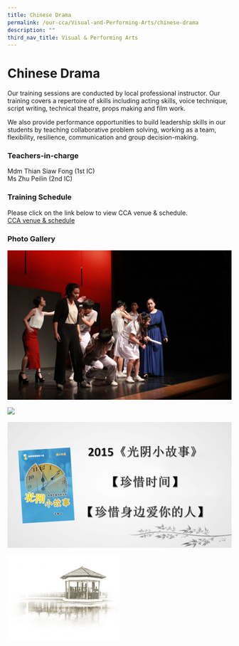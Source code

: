 ```yaml
---
title: Chinese Drama
permalink: /our-cca/Visual-and-Performing-Arts/chinese-drama
description: ""
third_nav_title: Visual & Performing Arts
---
```

# **Chinese Drama**

Our training sessions are conducted by local professional instructor. Our training covers a repertoire of skills including acting skills, voice technique, script writing, technical theatre, props making and film work. 

We also provide performance opportunities to build leadership skills in our students by teaching collaborative problem solving, working as a team, flexibility, resilience, communication and group decision-making.

  

### Teachers-in-charge
Mdm Thian Siaw Fong (1st IC)   
Ms Zhu Peilin (2nd IC)

### Training Schedule
Please click on the link below to view CCA venue & schedule.   
[CCA venue & schedule](/useful-links/parents/cca-venue-n-schedule)

### Photo Gallery

![](/images/2e4001676_62567.jpg)

![](/images/c417adbb1_62568.jpg)

![](/images/51fdb389a_62569.png)

<img src="/images/pavilion.png" 
     style="width:50%">